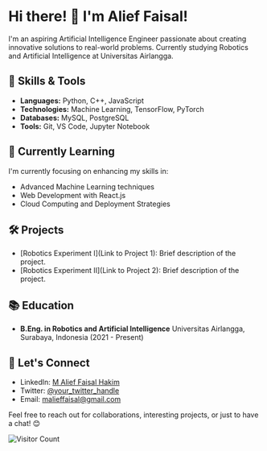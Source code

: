 # Hi there! 👋 I'm Alief Faisal!

I'm an aspiring Artificial Intelligence Engineer passionate about creating innovative solutions to real-world problems. Currently studying Robotics and Artificial Intelligence at Universitas Airlangga.

## 🔧 Skills & Tools

- **Languages:** Python, C++, JavaScript
- **Technologies:** Machine Learning, TensorFlow, PyTorch
- **Databases:** MySQL, PostgreSQL
- **Tools:** Git, VS Code, Jupyter Notebook

## 🌱 Currently Learning

I'm currently focusing on enhancing my skills in:

- Advanced Machine Learning techniques
- Web Development with React.js
- Cloud Computing and Deployment Strategies

## 🛠️ Projects

- [Robotics Experiment I](Link to Project 1): Brief description of the project.
- [Robotics Experiment II](Link to Project 2): Brief description of the project.

## 📚 Education

- **B.Eng. in Robotics and Artificial Intelligence**
  Universitas Airlangga, Surabaya, Indonesia (2021 - Present)

## 🤝 Let's Connect

- LinkedIn: [M Alief Faisal Hakim](https://www.linkedin.com/in/alieffsl/)
- Twitter: [@your_twitter_handle](https://twitter.com/your_twitter_handle)
- Email: malieffaisal@gmail.com

Feel free to reach out for collaborations, interesting projects, or just to have a chat! 😊

![Visitor Count](https://profile-counter.glitch.me/{yourusername}/count.svg)
